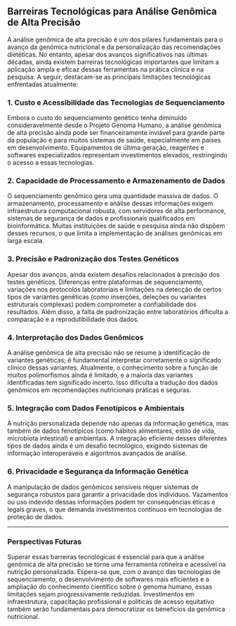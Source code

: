 
## Barreiras Tecnológicas para Análise Genômica de Alta Precisão

A análise genômica de alta precisão é um dos pilares fundamentais para o avanço da genômica nutricional e da personalização das recomendações dietéticas. No entanto, apesar dos avanços significativos nas últimas décadas, ainda existem barreiras tecnológicas importantes que limitam a aplicação ampla e eficaz dessas ferramentas na prática clínica e na pesquisa. A seguir, destacam-se as principais limitações tecnológicas enfrentadas atualmente:

### 1. **Custo e Acessibilidade das Tecnologias de Sequenciamento**

Embora o custo do sequenciamento genético tenha diminuído consideravelmente desde o Projeto Genoma Humano, a análise genômica de alta precisão ainda pode ser financeiramente inviável para grande parte da população e para muitos sistemas de saúde, especialmente em países em desenvolvimento. Equipamentos de última geração, reagentes e softwares especializados representam investimentos elevados, restringindo o acesso a essas tecnologias.

### 2. **Capacidade de Processamento e Armazenamento de Dados**

O sequenciamento genômico gera uma quantidade massiva de dados. O armazenamento, processamento e análise dessas informações exigem infraestrutura computacional robusta, com servidores de alta performance, sistemas de segurança de dados e profissionais qualificados em bioinformática. Muitas instituições de saúde e pesquisa ainda não dispõem desses recursos, o que limita a implementação de análises genômicas em larga escala.

### 3. **Precisão e Padronização dos Testes Genéticos**

Apesar dos avanços, ainda existem desafios relacionados à precisão dos testes genéticos. Diferenças entre plataformas de sequenciamento, variações nos protocolos laboratoriais e limitações na detecção de certos tipos de variantes genéticas (como inserções, deleções ou variantes estruturais complexas) podem comprometer a confiabilidade dos resultados. Além disso, a falta de padronização entre laboratórios dificulta a comparação e a reprodutibilidade dos dados.

### 4. **Interpretação dos Dados Genômicos**

A análise genômica de alta precisão não se resume à identificação de variantes genéticas; é fundamental interpretar corretamente o significado clínico dessas variantes. Atualmente, o conhecimento sobre a função de muitos polimorfismos ainda é limitado, e a maioria das variantes identificadas tem significado incerto. Isso dificulta a tradução dos dados genômicos em recomendações nutricionais práticas e seguras.

### 5. **Integração com Dados Fenotípicos e Ambientais**

A nutrição personalizada depende não apenas da informação genética, mas também de dados fenotípicos (como hábitos alimentares, estilo de vida, microbiota intestinal) e ambientais. A integração eficiente desses diferentes tipos de dados ainda é um desafio tecnológico, exigindo sistemas de informação interoperáveis e algoritmos avançados de análise.

### 6. **Privacidade e Segurança da Informação Genética**

A manipulação de dados genômicos sensíveis requer sistemas de segurança robustos para garantir a privacidade dos indivíduos. Vazamentos ou uso indevido dessas informações podem ter consequências éticas e legais graves, o que demanda investimentos contínuos em tecnologias de proteção de dados.

---

### **Perspectivas Futuras**

Superar essas barreiras tecnológicas é essencial para que a análise genômica de alta precisão se torne uma ferramenta rotineira e acessível na nutrição personalizada. Espera-se que, com o avanço das tecnologias de sequenciamento, o desenvolvimento de softwares mais eficientes e a ampliação do conhecimento científico sobre o genoma humano, essas limitações sejam progressivamente reduzidas. Investimentos em infraestrutura, capacitação profissional e políticas de acesso equitativo também serão fundamentais para democratizar os benefícios da genômica nutricional.

```
